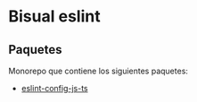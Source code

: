 # Bisual eslint

## Paquetes

Monorepo que contiene los siguientes paquetes:

- [eslint-config-js-ts](./packages/eslint-config-js-ts/README.md)

